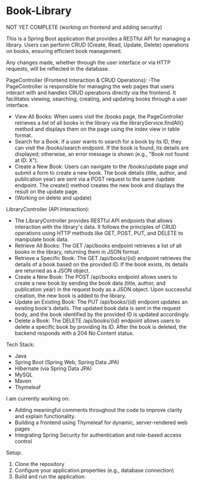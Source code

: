 ﻿# Book-Library
NOT YET COMPLETE (working on frontend and adding security)

This is a Spring Boot application that provides a RESTful API for managing a library. Users can perform CRUD (Create, Read, Update, Delete) operations on books, ensuring efficient book management.

Any changes made, whether through the user interface or via HTTP requests, will be reflected in the database.

PageController (Frontend Interaction & CRUD Operations):
-The PageController is responsible for managing the web pages that users interact with and handles CRUD operations directly via the frontend. It facilitates viewing, searching, creating, and updating books through a user interface.
- View All Books: When users visit the /books page, the PageController retrieves a list of all books in the library via the libraryService.findAll() method and displays them on the page using the index view in table format.
- Search for a Book: If a user wants to search for a book by its ID, they can visit the /books/search endpoint. If the book is found, its details are displayed; otherwise, an error message is shown (e.g., "Book not found at ID: X").
- Create a New Book: Users can navigate to the /books/update page and submit a form to create a new book. The book details (title, author, and publication year) are sent via a POST request to the same /update endpoint. The create() method creates the new book and displays the result on the update page.
- (Working on delete and update)

LibraryController (API Interaction):

- The LibraryController provides RESTful API endpoints that allows interaction with the library's data. It follows the principles of CRUD operations using HTTP methods like GET, POST, PUT, and DELETE to manipulate book data.
- Retrieve All Books: The GET /api/books endpoint retrieves a list of all books in the library, returning them in JSON format.
- Retrieve a Specific Book: The GET /api/books/{id} endpoint retrieves the details of a book based on the provided ID. If the book exists, its details are returned as a JSON object.
- Create a New Book: The POST /api/books endpoint allows users to create a new book by sending the book data (title, author, and publication year) in the request body as a JSON object. Upon successful creation, the new book is added to the library.
- Update an Existing Book: The PUT /api/books/{id} endpoint updates an existing book's details. The updated book data is sent in the request body, and the book identified by the provided ID is updated accordingly.
- Delete a Book: The DELETE /api/books/{id} endpoint allows users to delete a specific book by providing its ID. After the book is deleted, the backend responds with a 204 No Content status.

Tech Stack:
- Java
- Spring Boot (Spring Web, Spring Data JPA)
- Hibernate (via Spring Data JPA)
- MySQL
- Maven
- Thymeleaf

I am currently working on:
- Adding meaningful comments throughout the code to improve clarity and explain functionality.
- Building a frontend using Thymeleaf for dynamic, server-rendered web pages
- Integrating Spring Security for authentication and role-based access control
  

Setup: 
1. Clone the repository
2. Configure your application.properties (e.g., database connection)
3. Build and run the application:
   








